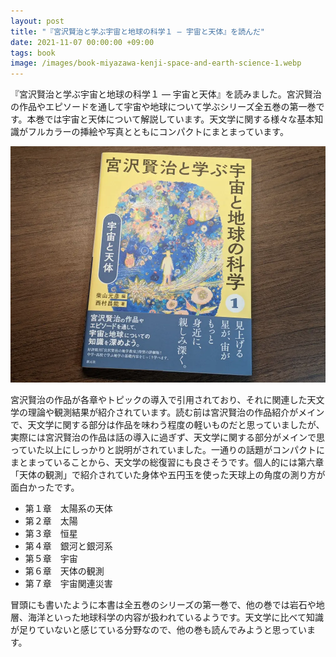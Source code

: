 ```yaml
---
layout: post
title: "『宮沢賢治と学ぶ宇宙と地球の科学１ ― 宇宙と天体』を読んだ"
date: 2021-11-07 00:00:00 +09:00
tags: book
image: /images/book-miyazawa-kenji-space-and-earth-science-1.webp
---
```


『宮沢賢治と学ぶ宇宙と地球の科学１ ― 宇宙と天体』を読みました。宮沢賢治の作品やエピソードを通して宇宙や地球について学ぶシリーズ全五巻の第一巻です。本巻では宇宙と天体について解説しています。天文学に関する様々な基本知識がフルカラーの挿絵や写真とともにコンパクトにまとまっています。

![表紙](/images/book-miyazawa-kenji-space-and-earth-science-1.webp)

宮沢賢治の作品が各章やトピックの導入で引用されており、それに関連した天文学の理論や観測結果が紹介されています。読む前は宮沢賢治の作品紹介がメインで、天文学に関する部分は作品を味わう程度の軽いものだと思っていましたが、実際には宮沢賢治の作品は話の導入に過ぎず、天文学に関する部分がメインで思っていた以上にしっかりと説明がされていました。一通りの話題がコンパクトにまとまっていることから、天文学の総復習にも良さそうです。個人的には第六章「天体の観測」で紹介されていた身体や五円玉を使った天球上の角度の測り方が面白かったです。

- 第１章　太陽系の天体
- 第２章　太陽
- 第３章　恒星
- 第４章　銀河と銀河系
- 第５章　宇宙
- 第６章　天体の観測
- 第７章　宇宙関連災害

冒頭にも書いたように本書は全五巻のシリーズの第一巻で、他の巻では岩石や地層、海洋といった地球科学の内容が扱われているようです。天文学に比べて知識が足りていないと感じている分野なので、他の巻も読んでみようと思っています。